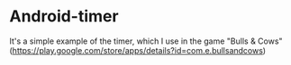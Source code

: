 # Android-timer
It's a simple example of the timer, which I use in the game 
"Bulls & Cows" (https://play.google.com/store/apps/details?id=com.e.bullsandcows)
